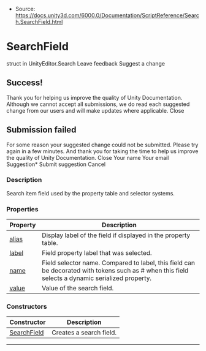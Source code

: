 * Source: https://docs.unity3d.com/6000.0/Documentation/ScriptReference/Search.SearchField.html

# SearchField
struct in UnityEditor.Search
Leave feedback
Suggest a change
## Success!
Thank you for helping us improve the quality of Unity Documentation. Although we cannot accept all submissions, we do read each suggested change from our users and will make updates where applicable.
Close
## Submission failed
For some reason your suggested change could not be submitted. Please <a>try again</a> in a few minutes. And thank you for taking the time to help us improve the quality of Unity Documentation.
Close
Your name Your email Suggestion* Submit suggestion
Cancel
### Description
Search item field used by the property table and selector systems.
### Properties
Property | Description  
---|---  
[alias](https://docs.unity3d.com/6000.0/Documentation/ScriptReference/Search.SearchField-alias.html) | Display label of the field if displayed in the property table.  
[label](https://docs.unity3d.com/6000.0/Documentation/ScriptReference/Search.SearchField-label.html) | Field property label that was selected.  
[name](https://docs.unity3d.com/6000.0/Documentation/ScriptReference/Search.SearchField-name.html) | Field selector name. Compared to label, this field can be decorated with tokens such as # when this field selects a dynamic serialized property.  
[value](https://docs.unity3d.com/6000.0/Documentation/ScriptReference/Search.SearchField-value.html) | Value of the search field.  
### Constructors
Constructor | Description  
---|---  
[SearchField](https://docs.unity3d.com/6000.0/Documentation/ScriptReference/Search.SearchField-ctor.html) | Creates a search field.  
* * *

